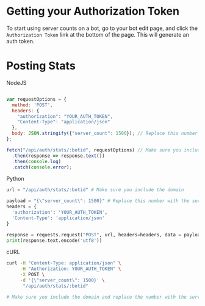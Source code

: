 # Getting your Authorization Token

To start using server counts on a bot, go to your bot edit page, and click the `Authorization Token` link at the bottom of the page. This will generate an auth token.

# Posting Stats

NodeJS
```js

var requestOptions = {
  method: 'POST',
  headers: {
    "authorization": "YOUR_AUTH_TOKEN",
    "Content-Type": "application/json"
  },
  body: JSON.stringify({"server_count": 1500}); // Replace this number with the server count
};

fetch("/api/auth/stats/:botid", requestOptions) // Make sure you include the domain
  .then(response => response.text())
  .then(console.log)
  .catch(console.error);
```
Python
```py
url = "/api/auth/stats/:botid" # Make sure you include the domain

payload = "{\"server_count\": 1500}" # Replace this number with the server count
headers = {
  'authorization': 'YOUR_AUTH_TOKEN',
  'Content-Type': 'application/json'
}

response = requests.request("POST", url, headers=headers, data = payload)
print(response.text.encode('utf8'))
```

cURL
```bash
curl -H "Content-Type: application/json" \
     -H "Authorization: YOUR_AUTH_TOKEN" \
     -X POST \
     -d '{\"server_count\": 1500}' \
      "/api/auth/stats/:botid"

# Make sure you include the domain and replace the number with the server count
```
